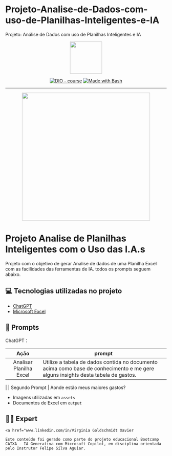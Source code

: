 # Projeto-Analise-de-Dados-com-uso-de-Planilhas-Inteligentes-e-IA
Projeto: Análise de Dados com uso de Planilhas Inteligentes e IA



<p align="center">
   
 <img width="100" src=".github/assets/BONECA DESENHO OCULOS.png">
</p>


<p align="center">
<a href="https://dio.me/"><img src="https://img.shields.io/badge/DIO-Course-28DA77?logo=youtube" alt="DIO - course"></a>
<a href="https://www.gnu.org/software/bash/" title="Go to Bash homepage"><img src="https://img.shields.io/badge/Prompt-Project-blue?logo=gnu-bash&amp;logoColor=white" alt="Made with Bash"></a></p>

-------


<p align="center">
<img 
    src="./assets/BONECA DESENHO OCULOS.png"
    width="400"  
/>
</p>

# Projeto Analise de Planilhas Inteligentes com o Uso das I.A.s



Projeto com o objetivo de gerar Analise de dados de uma Planilha Excel com as facilidades das ferramentas de IA. todos os prompts
seguem abaixo.


## 💻 Tecnologias utilizadas no projeto

- [ChatGPT](https://chat.openai.com/) 
- [Microsoft Excel](https://www.microsoft.com/en/microsoft-365/)

## 🧠 Prompts


ChatGPT：

|   Ação   | prompt                                                                                                                                                                                                                                                                         |
| :------: | ------------------------------------------------------------------------------------------------------------------------------------------------------------------------------------------------------------------------------------------------------------------------------ |
|  Analisar Planilha Excel  | Utilize a tabela de dados contida no documento acima como base de conhecimento e me gere alguns insights desta tabela de gastos.
|
| Segundo Prompt | Aonde estão meus maiores gastos?



- Imagens utilizadas em `assets`
- Documentos de Excel em `output`


## 👨‍💻 Expert

    <a href="www.linkedin.com/in/Virginia Goldschmidt Xavier

    Este conteúdo foi gerado como parte do projeto educacional Bootcamp CAIXA - IA Generativa com Microsoft Copilot, em disciplina orientada pelo Instrutor Felipe Silva Aguiar.



